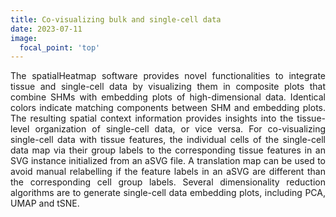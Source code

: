 ```yaml
---
title: Co-visualizing bulk and single-cell data
date: 2023-07-11
image:
  focal_point: 'top'
---
```


<p align="justify">
The spatialHeatmap software provides novel functionalities to integrate tissue and single-cell data by visualizing them in composite plots that combine SHMs with embedding plots of high-dimensional data. Identical colors indicate matching components between SHM and embedding plots. The resulting spatial context information provides insights into the tissue-level organization of single-cell data, or vice versa. For co-visualizing single-cell data with tissue features, the individual cells of the single-cell data map via their group labels to the corresponding tissue features in an SVG instance initialized from an aSVG file. A translation map can be used to avoid manual relabelling if the feature labels in an aSVG are different than the corresponding cell group labels. Several dimensionality reduction algorithms are to generate single-cell data embedding plots, including PCA, UMAP and tSNE. 
</p>




